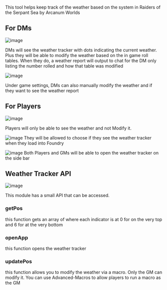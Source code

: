This tool helps keep track of the weather based on the system in Raiders of the Serpant Sea by Arcanum Worlds

## For DMs
![image](https://github.com/user-attachments/assets/74577fcb-dd99-49f4-931e-f6774c4f9bf2)

DMs will see the weather tracker with dots indicating the current weather. Plus they will be able to modify the weather based on the in game roll tables. When they do, a weather report will output to chat for the DM only listing the number rolled and how that table was modified

![image](https://github.com/user-attachments/assets/d03f6ac6-ca36-4525-9915-2afcc6ff3175)

Under game settings, DMs can also manually modify the weather and if they want to see the weather report

## For Players
![image](https://github.com/user-attachments/assets/f8a8b0c3-b405-453b-a777-f12716761768)

Players will only be able to see the weather and not Modify it.

![image](https://github.com/user-attachments/assets/50dc8e4d-88a4-4ab1-8c82-cf45348015a8)
They will be allowed to choose if they see the weather tracker when they load into Foundry

![image](https://github.com/user-attachments/assets/430bf991-b6cc-4f38-8339-3d910c16281c)
Both Players and GMs will be able to open the weather tracker on the side bar

## Weather Tracker API
![image](https://github.com/user-attachments/assets/39864ef5-44a0-49fc-9aeb-a76b5410b56d)

This module has a small API that can be accessed. 
### getPos
this function gets an array of where each indicator is at 0 for on the very top and 6 for at the very bottom

### openApp
this function opens the weather tracker

### updatePos
this function allows you to modify the weather via a macro. Only the GM can modify it. You can use Advanced-Macros to allow players to run a macro as the GM
